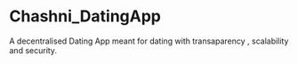 # Chashni_DatingApp
A decentralised Dating App meant for dating with transaparency , scalability and security.

